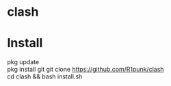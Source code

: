 # clash

# Install
pkg update  
pkg install git
git clone https://github.com/R1punk/clash   
cd clash && bash install.sh
